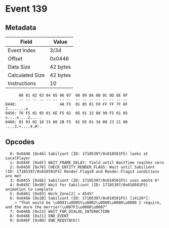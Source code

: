 # Event 139

## Metadata

| Field           | Value    |
|-----------------|----------|
| Event Index     | 3/34     |
| Offset          | 0x0446   |
| Data Size       | 42 bytes |
| Calculated Size | 42 bytes |
| Instructions    | 10       |

```
      00 01 02 03 04 05 06 07  08 09 0A 0B 0C 0D 0E 0F
      -- -- -- -- -- -- -- --  -- -- -- -- -- -- -- --
0440:                   4A F5  01 05 01 F0 FF FF 7F 6F        J........o
0450: 76 F5 01 05 01 6E F5 01  05 01 32 80 99 F5 01 05  v....n....2.....
0460: 01 03 02 10 33 80 2B F5  01 05 01 34 80 23 21 00  ....3.+....4.#!.
```

## Opcodes

```
  0: 0x0446 [0x4A] Sabiliont (ID: 17105397/0x010501F5) looks at LocalPlayer
  1: 0x044F [0x6F] WAIT_FRAME_DELAY: Yield until WaitTime reaches zero
  2: 0x0450 [0x76] CHECK_ENTITY_RENDER_FLAGS: Wait until Sabiliont (ID: 17105397/0x010501F5) Render.Flags0 and Render.Flags3 conditions are met
  3: 0x0455 [0x6E] Sabiliont (ID: 17105397/0x010501F5) uses emote 6*
  4: 0x045C [0x99] Wait for Sabiliont (ID: 17105397/0x010501F5) animation to complete
  5: 0x0461 [0x03] Work_Zone[2] = 4545*
  6: 0x0466 [0x2B] Sabiliont (ID: 17105397/0x010501F5) [14120*]:
    → "That would be \u0001\u0005%\u0002\u0000\u0000\u0000 I require, and the more the merrier!\u007F1\u0000\u0007"
  7: 0x046D [0x23] WAIT_FOR_DIALOG_INTERACTION
  8: 0x046E [0x21] END_EVENT
  9: 0x046F [0x00] END_REQSTACK()
```
